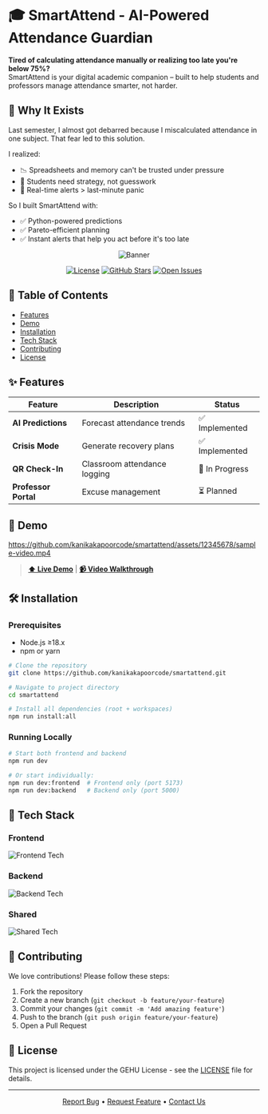 # 🎓 SmartAttend - AI-Powered Attendance Guardian

**Tired of calculating attendance manually or realizing too late you're below 75%?**  
SmartAttend is your digital academic companion – built to help students and professors manage attendance smarter, not harder.

## 🌱 Why It Exists

Last semester, I almost got debarred because I miscalculated attendance in one subject. That fear led to this solution.

I realized:
- 📉 Spreadsheets and memory can't be trusted under pressure  
- 🧠 Students need strategy, not guesswork  
- 🔔 Real-time alerts > last-minute panic  

So I built SmartAttend with:
- ✅ Python-powered predictions  
- ✅ Pareto-efficient planning  
- ✅ Instant alerts that help you act before it's too late

<div align="center">
  <img src="https://via.placeholder.com/1500x500/2563eb/ffffff?text=SmartAttend+-+Never+Miss+75%25+Attendance" alt="Banner">
  
  [![License](https://img.shields.io/badge/license-GEHU-blue)](LICENSE)
  [![GitHub Stars](https://img.shields.io/github/stars/kanikakapoorcode/smartattend)](https://github.com/kanikakapoorcode/smartattend/stargazers)
  [![Open Issues](https://img.shields.io/github/issues/kanikakapoorcode/smartattend)](https://github.com/kanikakapoorcode/smartattend/issues)
</div>

## 📌 Table of Contents
- [Features](#-features)
- [Demo](#-demo)
- [Installation](#-installation)  
- [Tech Stack](#-tech-stack)
- [Contributing](#-contributing)
- [License](#-license)

## ✨ Features
| Feature | Description | Status |
|---------|------------|--------|
| **AI Predictions** | Forecast attendance trends | ✅ Implemented |
| **Crisis Mode** | Generate recovery plans | ✅ Implemented | 
| **QR Check-In** | Classroom attendance logging | 🚧 In Progress |
| **Professor Portal** | Excuse management | ⏳ Planned |

## 🎥 Demo
https://github.com/kanikakapoorcode/smartattend/assets/12345678/sample-video.mp4

> **[⬆️ Live Demo](https://smartattend.vercel.app)** | **[📹 Video Walkthrough](https://youtu.be/sample)**

## 🛠 Installation
### Prerequisites
- Node.js ≥18.x
- npm or yarn

```bash
# Clone the repository
git clone https://github.com/kanikakapoorcode/smartattend.git

# Navigate to project directory
cd smartattend

# Install all dependencies (root + workspaces)
npm run install:all
```

### Running Locally
```bash
# Start both frontend and backend
npm run dev

# Or start individually:
npm run dev:frontend  # Frontend only (port 5173)
npm run dev:backend   # Backend only (port 5000)
```

## 🔧 Tech Stack
### Frontend
<p align="left">
  <img src="https://skillicons.dev/icons?i=react,vite,tailwind,ts" alt="Frontend Tech">
</p>

### Backend
<p align="left">
  <img src="https://skillicons.dev/icons?i=nodejs,express,mongodb,ts" alt="Backend Tech">
</p>

### Shared
<p align="left">
  <img src="https://skillicons.dev/icons?i=typescript,zod" alt="Shared Tech">
</p>

## 🤝 Contributing
We love contributions! Please follow these steps:
1. Fork the repository
2. Create a new branch (`git checkout -b feature/your-feature`)
3. Commit your changes (`git commit -m 'Add amazing feature'`)
4. Push to the branch (`git push origin feature/your-feature`)
5. Open a Pull Request

<!-- See our [Contribution Guidelines](CONTRIBUTING.md) for more details. -->

## 📄 License
This project is licensed under the GEHU License - see the [LICENSE](LICENSE) file for details.

---

<div align="center">
  <a href="https://github.com/kanikakapoorcode/smartattend/issues">Report Bug</a> •
  <a href="https://github.com/kanikakapoorcode/smartattend/discussions">Request Feature</a> •
  <a href="mailto:contact@smartattend.app">Contact Us</a>
</div>
